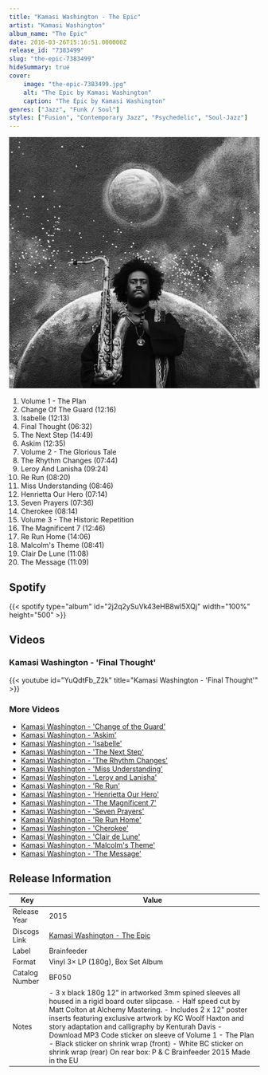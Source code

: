 ```yaml
---
title: "Kamasi Washington - The Epic"
artist: "Kamasi Washington"
album_name: "The Epic"
date: 2016-03-26T15:16:51.000000Z
release_id: "7383499"
slug: "the-epic-7383499"
hideSummary: true
cover:
    image: "the-epic-7383499.jpg"
    alt: "The Epic by Kamasi Washington"
    caption: "The Epic by Kamasi Washington"
genres: ["Jazz", "Funk / Soul"]
styles: ["Fusion", "Contemporary Jazz", "Psychedelic", "Soul-Jazz"]
---
```


![The Epic by Kamasi Washington](the-epic-7383499.jpg)

<!-- section break -->

1. Volume 1 - The Plan
2. Change Of The Guard (12:16)
3. Isabelle  (12:13)
4. Final Thought (06:32)
5. The Next Step (14:49)
6. Askim (12:35)
7. Volume 2 - The Glorious Tale
8. The Rhythm Changes (07:44)
9. Leroy And Lanisha (09:24)
10. Re Run (08:20)
11. Miss Understanding (08:46)
12. Henrietta Our Hero (07:14)
13. Seven Prayers (07:36)
14. Cherokee (08:14)
15. Volume 3 - The Historic Repetition
16. The Magnificent 7 (12:46)
17. Re Run Home (14:06)
18. Malcolm's Theme (08:41)
19. Clair De Lune (11:08)
20. The Message (11:09)

<!-- section break -->


## Spotify
{{< spotify type="album" id="2j2q2ySuVk43eHB8wI5XQj" width="100%" height="500" >}}



## Videos
### Kamasi Washington - 'Final Thought'
{{< youtube id="YuQdtFb_Z2k" title="Kamasi Washington - 'Final Thought'" >}}<br>

### More Videos

- [Kamasi Washington - 'Change of the Guard'](https://www.youtube.com/watch?v=NtQRBzSN9Vw)
- [Kamasi Washington - 'Askim'](https://www.youtube.com/watch?v=mYdDFZLGx7U)
- [Kamasi Washington - 'Isabelle'](https://www.youtube.com/watch?v=bCIAMO3Al1A)
- [Kamasi Washington - 'The Next Step'](https://www.youtube.com/watch?v=rQ2bkIfHDl4)
- [Kamasi Washington - 'The Rhythm Changes'](https://www.youtube.com/watch?v=OkLz4MyDmuE)
- [Kamasi Washington - 'Miss Understanding'](https://www.youtube.com/watch?v=F-75-tUHIrQ)
- [Kamasi Washington - 'Leroy and Lanisha'](https://www.youtube.com/watch?v=nIRAXOB68vE)
- [Kamasi Washington - 'Re Run'](https://www.youtube.com/watch?v=78P6ZUJhXoI)
- [Kamasi Washington - 'Henrietta Our Hero'](https://www.youtube.com/watch?v=-t0IhU7I0S4)
- [Kamasi Washington - 'The Magnificent 7'](https://www.youtube.com/watch?v=NCnP5Z7Vn1E)
- [Kamasi Washington - 'Seven Prayers'](https://www.youtube.com/watch?v=Ep7z3OG9rW8)
- [Kamasi Washington - 'Re Run Home'](https://www.youtube.com/watch?v=U8NFS8WXfCI)
- [Kamasi Washington - 'Cherokee'](https://www.youtube.com/watch?v=3DM9fGXHhlk)
- [Kamasi Washington - 'Clair de Lune'](https://www.youtube.com/watch?v=KqJJ-2cRR0M)
- [Kamasi Washington - 'Malcolm's Theme'](https://www.youtube.com/watch?v=h-ywrqeQPto)
- [Kamasi Washington - 'The Message'](https://www.youtube.com/watch?v=gI1wK508370)


## Release Information
|  Key           | Value                                                |
| ---------------| ---------------------------------------------------- |
| Release Year   | 2015                                   |
| Discogs Link   | [Kamasi Washington - The Epic](https://www.discogs.com/release/7383499-Kamasi-Washington-The-Epic) |
| Label          | Brainfeeder |
| Format         | Vinyl 3× LP (180g), Box Set Album |
| Catalog Number | BF050 |
| Notes | - 3 x black 180g 12" in artworked 3mm spined sleeves all housed in a rigid board outer slipcase. - Half speed cut by Matt Colton at Alchemy Mastering. - Includes 2 x 12" poster inserts featuring exclusive artwork by KC Woolf Haxton and story adaptation and calligraphy by Kenturah Davis - Download MP3 Code sticker on sleeve of Volume 1 - The Plan - Black sticker on shrink wrap (front) - White BC sticker on shrink wrap (rear)  On rear box: P & C Brainfeeder 2015 Made in the EU |
